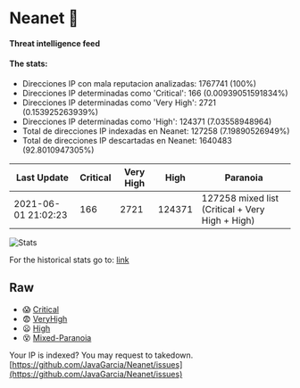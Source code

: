 # Neanet :hocho:
#### Threat intelligence feed
#### The stats:

- Direcciones IP con mala reputacion analizadas: 1767741 (100%)
- Direcciones IP determinadas como 'Critical':  166 (0.00939051591834%)
- Direcciones IP determinadas como 'Very High':  2721 (0.153925263939%)
- Direcciones IP determinadas como 'High':  124371 (7.03558948964)
- Total de direcciones IP indexadas en Neanet:  127258 (7.19890526949%)
- Total de direcciones IP descartadas en Neanet:  1640483 (92.8010947305%)

| Last Update | Critical | Very High | High | Paranoia |
| --- | --- | --- | --- | --- |
| 2021-06-01 21:02:23 | 166 | 2721 | 124371 | 127258 mixed list (Critical + Very High + High)|

![Stats](https://docs.google.com/spreadsheets/d/e/2PACX-1vSnaNMIXVabIpDJjufMlzH7poXnshF3mgd8Is1g9ytUEzVsP5my4Trn8f-xkoLLQ38xpL3HtmUexLo6/pubchart?oid=501124687&format=image)

For the historical stats go to: [link](/stats.csv)
## Raw
- :scream: [Critical](https://raw.githubusercontent.com/JavaGarcia/Neanet/master/blacklists/neanet_critical.txt)
- :fearful: [VeryHigh](https://raw.githubusercontent.com/JavaGarcia/Neanet/master/blacklists/neanet_veryHigh.txtt)
- :frowning: [High](https://raw.githubusercontent.com/JavaGarcia/Neanet/master/blacklists/neanet_high.txt)
- :dizzy_face: [Mixed-Paranoia](https://raw.githubusercontent.com/JavaGarcia/Neanet/master/blacklists/neanet_all.txt)


Your IP is indexed? You may request to takedown. [https://github.com/JavaGarcia/Neanet/issues](https://github.com/JavaGarcia/Neanet/issues)




















































































































































































































































































































































































































































































































































































































































































































































































































































































































































































































































































































































































































































































































































































































































































































































































































































































































































































































































































































































































































































































































































































































































































































































































































































































































































































































































































































































































































































































































































































































































































































































































































































































































































































































































































































































































































































































































































































































































































































































































































































































































































































































































































































































































































































































































































































































































































































































































































































































































































































































































































































































































































































































































































































































































































































































































































































































































































































































































































































































































































































































































































































































































































































































































































































































































































































































































































































































































































































































































































